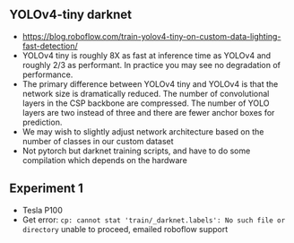 ## YOLOv4-tiny darknet
* https://blog.roboflow.com/train-yolov4-tiny-on-custom-data-lighting-fast-detection/
* YOLOv4 tiny is roughly 8X as fast at inference time as YOLOv4 and roughly 2/3 as performant. In practice you may see no degradation of performance.
* The primary difference between YOLOv4 tiny and YOLOv4 is that the network size is dramatically reduced. The number of convolutional layers in the CSP backbone are compressed. The number of YOLO layers are two instead of three and there are fewer anchor boxes for prediction.
* We may wish to slightly adjust network architecture based on the number of classes in our custom dataset
* Not pytorch but darknet training scripts, and have to do some compilation which depends on the hardware

## Experiment 1
* Tesla P100
* Get error: `cp: cannot stat 'train/_darknet.labels': No such file or directory` unable to proceed, emailed roboflow support